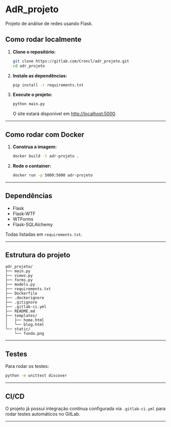 # AdR_projeto

Projeto de análise de redes usando Flask.

## Como rodar localmente

1. **Clone o repositório:**
   ```sh
   git clone https://gitlab.com/Croncl/adr_projeto.git
   cd adr_projeto
   ```

2. **Instale as dependências:**
   ```sh
   pip install -r requirements.txt
   ```

3. **Execute o projeto:**
   ```sh
   python main.py
   ```
   O site estará disponível em [http://localhost:5000](http://localhost:5000).

---

## Como rodar com Docker

1. **Construa a imagem:**
   ```sh
   docker build -t adr-projeto .
   ```

2. **Rode o container:**
   ```sh
   docker run -p 5000:5000 adr-projeto
   ```

---

## Dependências

- Flask
- Flask-WTF
- WTForms
- Flask-SQLAlchemy

Todas listadas em `requirements.txt`.

---

## Estrutura do projeto

```
adr_projeto/
├── main.py
├── views.py
├── forms.py
├── models.py
├── requirements.txt
├── Dockerfile
├── .dockerignore
├── .gitignore
├── .gitlab-ci.yml
├── README.md
├── templates/
│   ├── home.html
│   └── blog.html
└── static/
    └── fundo.png
```

---

## Testes

Para rodar os testes:
```sh
python -m unittest discover
```

---

## CI/CD

O projeto já possui integração contínua configurada via `.gitlab-ci.yml` para rodar testes automáticos no GitLab.

---